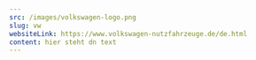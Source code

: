 ```yaml
---
src: /images/volkswagen-logo.png
slug: vw
websiteLink: https://www.volkswagen-nutzfahrzeuge.de/de.html
content: hier steht dn text
---
```

